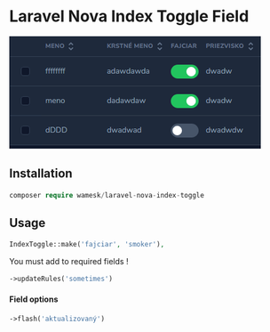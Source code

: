 # Laravel Nova Index Toggle Field

<img alt="preview" src="img.png">

## Installation

``` php
composer require wamesk/laravel-nova-index-toggle
```

## Usage
``` php
IndexToggle::make('fajciar', 'smoker'),
```

You must add to required fields !
``` php
->updateRules('sometimes')
```

#### Field options
``` php
->flash('aktualizovaný')
```
